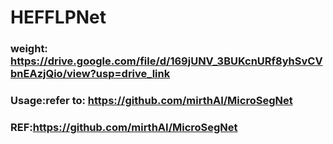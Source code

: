 # HEFFLPNet

### weight: https://drive.google.com/file/d/169jUNV_3BUKcnURf8yhSvCVbnEAzjQio/view?usp=drive_link

### Usage:refer to: https://github.com/mirthAI/MicroSegNet

### REF:https://github.com/mirthAI/MicroSegNet
